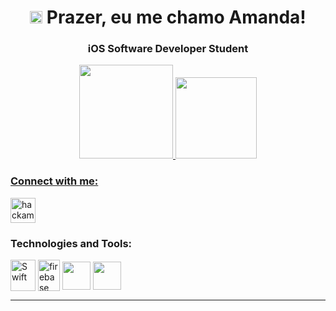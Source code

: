 <h1 align="center"><img src="https://logodownload.org/wp-content/uploads/2013/12/apple-logo-1.png" width="20" /> Prazer, eu me chamo Amanda!</h1>
<h3 align="center"> iOS Software Developer Student</h3>
<div align="center">
  <a href="https://github.com/hackamanda">
  <img height="150em" src="https://github-readme-stats.vercel.app/api?username=hackamanda&show_icons=true&theme=dracula&include_all_commits=false&count_private=true"/>
  <img height="130em" src="https://github-readme-stats.vercel.app/api/top-langs/?username=hackamanda&layout=compact&langs_count=7&theme=dracula"/>
</div>

  
  <h3 align="left">Connect with me:</h3>
<p style="text-align:left">
<a href="https://www.linkedin.com/in/hackamanda/" target="blank"><img align="center" src="https://velanovascular.com/wp-content/uploads/2020/06/LinkedIn.png" alt="hackamanda" height="40" width="40" /></a>
</p>

<h3 align="left">Technologies and Tools:</h3>
<p style="text-align:left">
  
            
<a href="https://swift.com/" target="blank"><img align="center" src="https://icongr.am/devicon/swift-original.svg?size=128&color=currentColor" alt="Swift" height="50" width="40" /></a>
<a href="https://firebase.google.com/" target="blank"><img align="center" src="https://firebase.google.com/downloads/brand-guidelines/PNG/logo-vertical.png?hl=pt-br" alt="firebase" height="50" width="35" /></a>
<a href="https://developer.apple.com/xcode/" target="blank"><img align="center" src="https://developer.apple.com/design/human-interface-guidelines/macos/images/app-icon-realistic-materials_2x.png" height="45" width="45" /></a>
<a href="https://git-scm.com/" target="blank"><img align="center" src="https://git-scm.com/images/logos/downloads/Git-Icon-1788C.png" height="45" width="45" /></a>
  

  
  
</p>
<hr></hr>
